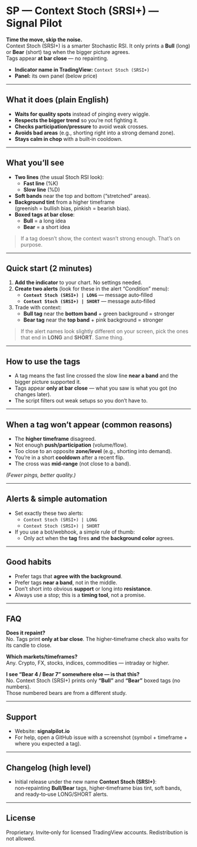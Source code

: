 # SP — Context Stoch (SRSI+) — Signal Pilot

**Time the move, skip the noise.**  
Context Stoch (SRSI+) is a smarter Stochastic RSI. It only prints a **Bull** (long) or **Bear** (short) tag when the bigger picture agrees.  
Tags appear **at bar close** — no repainting.

- **Indicator name in TradingView:** `Context Stoch (SRSI+)`
- **Panel:** its own panel (below price)

---

## What it does (plain English)

- **Waits for quality spots** instead of pinging every wiggle.  
- **Respects the bigger trend** so you’re not fighting it.  
- **Checks participation/pressure** to avoid weak crosses.  
- **Avoids bad areas** (e.g., shorting right into a strong demand zone).  
- **Stays calm in chop** with a built‑in cooldown.

---

## What you’ll see

- **Two lines** (the usual Stoch RSI look):
  - **Fast line** (%K)
  - **Slow line** (%D)
- **Soft bands** near the top and bottom (“stretched” areas).
- **Background tint** from a higher timeframe  
  (greenish = bullish bias, pinkish = bearish bias).
- **Boxed tags at bar close**:
  - **Bull** = a long idea
  - **Bear** = a short idea

> If a tag doesn’t show, the context wasn’t strong enough. That’s on purpose.

---

## Quick start (2 minutes)

1. **Add the indicator** to your chart. No settings needed.
2. **Create two alerts** (look for these in the alert “Condition” menu):
   - **`Context Stoch (SRSI+) | LONG`** — message auto‑filled
   - **`Context Stoch (SRSI+) | SHORT`** — message auto‑filled
3. Trade with context:
   - **Bull tag** near the **bottom band** + green background = stronger
   - **Bear tag** near the **top band** + pink background = stronger

> If the alert names look slightly different on your screen, pick the ones that end in **LONG** and **SHORT**. Same thing.

---

## How to use the tags

- A tag means the fast line crossed the slow line **near a band** and the bigger picture supported it.  
- Tags appear **only at bar close** — what you saw is what you got (no changes later).  
- The script filters out weak setups so you don’t have to.

---

## When a tag **won’t** appear (common reasons)

- The **higher timeframe** disagreed.  
- Not enough **push/participation** (volume/flow).  
- Too close to an opposite **zone/level** (e.g., shorting into demand).  
- You’re in a short **cooldown** after a recent flip.  
- The cross was **mid‑range** (not close to a band).

*(Fewer pings, better quality.)*

---

## Alerts & simple automation

- Set exactly these two alerts:
  - `Context Stoch (SRSI+) | LONG`  
  - `Context Stoch (SRSI+) | SHORT`
- If you use a bot/webhook, a simple rule of thumb:
  - Only act when the **tag** fires **and** the **background color** agrees.

---

## Good habits

- Prefer tags that **agree with the background**.  
- Prefer tags **near a band**, not in the middle.  
- Don’t short into obvious **support** or long into **resistance**.  
- Always use a stop; this is a **timing tool**, not a promise.

---

## FAQ

**Does it repaint?**  
No. Tags print **only at bar close**. The higher‑timeframe check also waits for its candle to close.

**Which markets/timeframes?**  
Any. Crypto, FX, stocks, indices, commodities — intraday or higher.

**I see “Bear 4 / Bear 7” somewhere else — is that this?**  
No. Context Stoch (SRSI+) prints only **“Bull”** and **“Bear”** boxed tags (no numbers).  
Those numbered bears are from a different study.

---

## Support

- Website: **signalpilot.io**  
- For help, open a GitHub issue with a screenshot (symbol + timeframe + where you expected a tag).

---

## Changelog (high level)

- Initial release under the new name **Context Stoch (SRSI+)**:  
  non‑repainting **Bull/Bear** tags, higher‑timeframe bias tint, soft bands, and ready‑to‑use LONG/SHORT alerts.

---

## License

Proprietary. Invite‑only for licensed TradingView accounts. Redistribution is not allowed.
